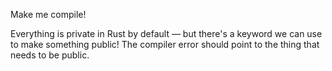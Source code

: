 

Make me compile!

<div class="hint">
  Everything is private in Rust by default — but there's a keyword we can use to make something public!
  The compiler error should point to the thing that needs to be public.
</div>
